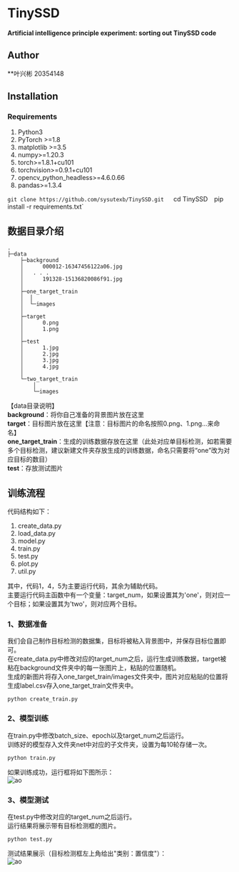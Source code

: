 # TinySSD  
**Artificial intelligence principle experiment: sorting out TinySSD code**   
## Author  
**叶兴彬   20354148  

## Installation  
### Requirements  
1. Python3
2. PyTorch >=1.8
3. matplotlib >=3.5  
4. numpy>=1.20.3  
5. torch>=1.8.1+cu101   
6. torchvision>=0.9.1+cu101  
7. opencv_python_headless>=4.6.0.66  
8. pandas>=1.3.4     

`git clone https://github.com/sysutexb/TinySSD.git  
`cd TinySSD` 
`pip install -r requirements.txt`

## 数据目录介绍  
```  
.
├─data
    ├─background
    │      000012-16347456122a06.jpg
    │	. . .
    │      191328-15136820086f91.jpg
    │      
    ├─one_target_train
    │  │  
    │  └─images
    │          
    ├─target
    │      0.png
    │      1.png
    │      
    ├─test
    │      1.jpg
    │      2.jpg
    │      3.jpg
    │      4.jpg
    │      
    └─two_target_train
        │  
        └─images  
```  
【data目录说明】  
**background**：将你自己准备的背景图片放在这里  
**target**：目标图片放在这里【注意：目标图片的命名按照0.png、1.png…来命名】  
**one_target_train**：生成的训练数据存放在这里（此处对应单目标检测，如若需要多个目标检测，建议新建文件夹存放生成的训练数据，命名只需要将“one”改为对应目标的数目）  
**test**：存放测试图片    


  
  
## 训练流程  
代码结构如下：  
1. create_data.py
2. load_data.py  
3. model.py
4. train.py
5. test.py
6. plot.py
7. util.py
  
其中，代码1，4，5为主要运行代码，其余为辅助代码。  
主要运行代码主函数中有一个变量：target_num，如果设置其为'one'，则对应一个目标；如果设置其为'two'，则对应两个目标。
  

### 1、数据准备  
我们会自己制作目标检测的数据集，目标将被粘入背景图中，并保存目标位置即可。  
在create_data.py中修改对应的target_num之后，运行生成训练数据，target被粘在background文件夹中的每一张图片上，粘贴的位置随机。  
生成的新图片将存入one_target_train/images文件夹中，图片对应粘贴的位置将生成label.csv存入one_target_train文件夹中。    

`python create_train.py`   
  
### 2、模型训练  
在train.py中修改batch_size、epoch以及target_num之后运行。  
训练好的模型存入文件夹net中对应的子文件夹，设置为每10轮存储一次。  

`python train.py`  
  
如果训练成功，运行框将如下图所示：  
![ao](results/train_result.png"训练成功结果")  
  
  
### 3、模型测试  
在test.py中修改对应的target_num之后运行。  
运行结果将展示带有目标检测框的图片。  
  
`python test.py`  
  
测试结果展示（目标检测框左上角给出"类别：置信度"）：  
![ao](results/one_target.png"训练成功结果")  

 








